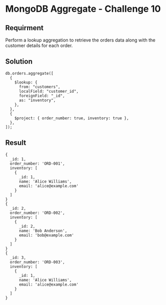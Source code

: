 # MongoDB Aggregate - Challenge 10

## Requirment

Perform a lookup aggregation to retrieve the orders data along with the customer details for each order.

## Solution

```agg
db.orders.aggregate([
  {
    $lookup: {
      from: "customers",
      localField: "customer_id",
      foreignField: "_id",
      as: "inventory",
    },
  },
  {
    $project: { order_number: true, inventory: true },
  },
]);
```

## Result

```result
{
  _id: 1,
  order_number: 'ORD-001',
  inventory: [
    {
      _id: 1,
      name: 'Alice Williams',
      email: 'alice@example.com'
    }
  ]
}
{
  _id: 2,
  order_number: 'ORD-002',
  inventory: [
    {
      _id: 2,
      name: 'Bob Anderson',
      email: 'bob@example.com'
    }
  ]
}
{
  _id: 3,
  order_number: 'ORD-003',
  inventory: [
    {
      _id: 1,
      name: 'Alice Williams',
      email: 'alice@example.com'
    }
  ]
}

```
